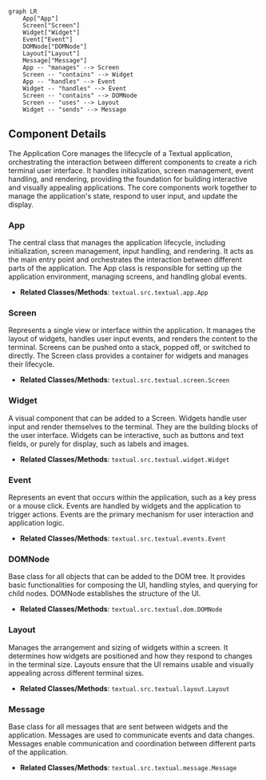 ```mermaid
graph LR
    App["App"]
    Screen["Screen"]
    Widget["Widget"]
    Event["Event"]
    DOMNode["DOMNode"]
    Layout["Layout"]
    Message["Message"]
    App -- "manages" --> Screen
    Screen -- "contains" --> Widget
    App -- "handles" --> Event
    Widget -- "handles" --> Event
    Screen -- "contains" --> DOMNode
    Screen -- "uses" --> Layout
    Widget -- "sends" --> Message
```

## Component Details

The Application Core manages the lifecycle of a Textual application, orchestrating the interaction between different components to create a rich terminal user interface. It handles initialization, screen management, event handling, and rendering, providing the foundation for building interactive and visually appealing applications. The core components work together to manage the application's state, respond to user input, and update the display.

### App
The central class that manages the application lifecycle, including initialization, screen management, input handling, and rendering. It acts as the main entry point and orchestrates the interaction between different parts of the application. The App class is responsible for setting up the application environment, managing screens, and handling global events.
- **Related Classes/Methods**: `textual.src.textual.app.App`

### Screen
Represents a single view or interface within the application. It manages the layout of widgets, handles user input events, and renders the content to the terminal. Screens can be pushed onto a stack, popped off, or switched to directly. The Screen class provides a container for widgets and manages their lifecycle.
- **Related Classes/Methods**: `textual.src.textual.screen.Screen`

### Widget
A visual component that can be added to a Screen. Widgets handle user input and render themselves to the terminal. They are the building blocks of the user interface. Widgets can be interactive, such as buttons and text fields, or purely for display, such as labels and images.
- **Related Classes/Methods**: `textual.src.textual.widget.Widget`

### Event
Represents an event that occurs within the application, such as a key press or a mouse click. Events are handled by widgets and the application to trigger actions. Events are the primary mechanism for user interaction and application logic.
- **Related Classes/Methods**: `textual.src.textual.events.Event`

### DOMNode
Base class for all objects that can be added to the DOM tree. It provides basic functionalities for composing the UI, handling styles, and querying for child nodes. DOMNode establishes the structure of the UI.
- **Related Classes/Methods**: `textual.src.textual.dom.DOMNode`

### Layout
Manages the arrangement and sizing of widgets within a screen. It determines how widgets are positioned and how they respond to changes in the terminal size. Layouts ensure that the UI remains usable and visually appealing across different terminal sizes.
- **Related Classes/Methods**: `textual.src.textual.layout.Layout`

### Message
Base class for all messages that are sent between widgets and the application. Messages are used to communicate events and data changes. Messages enable communication and coordination between different parts of the application.
- **Related Classes/Methods**: `textual.src.textual.message.Message`

